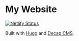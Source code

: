 # My Website
[![Netlify Status](https://api.netlify.com/api/v1/badges/7fd0745b-eef8-459c-baa4-c8617ceb1fc6/deploy-status)](https://app.netlify.com/sites/edwardmason/deploys)

Built with [Hugo](https://gohugo.io) and [Decap CMS](https://decapcms.org).
